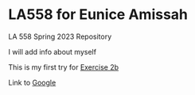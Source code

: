 # LA558 for Eunice Amissah
LA 558 Spring 2023 Repository


I will add info about myself

This is my first try for [Exercise 2b](map2bex)

Link to [Google](http://www.google.com)
